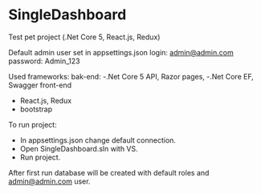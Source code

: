 # SingleDashboard
Test pet project (.Net Core 5, React.js, Redux)

Default admin user set in appsettings.json
  login: admin@admin.com
  password: Admin_123
  
Used frameworks:
 bak-end:
-.Net Core 5 API, Razor pages,
-.Net Core EF, Swagger
front-end
- React.js, Redux
- bootstrap

To run project:
- In appsettings.json change default connection.
- Open SingleDashboard.sln with VS.
- Run project.

After first run database will be created with default roles and admin@admin.com user.

